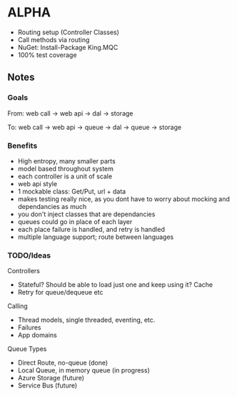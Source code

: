 ALPHA
========

- Routing setup (Controller Classes)
- Call methods via routing
- NuGet: Install-Package King.MQC
- 100% test coverage

## Notes

### Goals
From: web call -> web api -> dal -> storage

To: web call -> web api -> queue -> dal -> queue -> storage

### Benefits
- High entropy, many smaller parts
- model based throughout system
- each controller is a unit of scale
- web api style
- 1 mockable class: Get/Put, url + data
- makes testing really nice, as you dont have to worry about mocking and dependancies as much
- you don't inject classes that are dependancies
- queues could go in place of each layer
- each place failure is handled, and retry is handled
- multiple language support; route between languages

### TODO/Ideas
Controllers
- Stateful? Should be able to load just one and keep using it? Cache
- Retry for queue/dequeue etc

Calling
- Thread models, single threaded, eventing, etc.
- Failures
- App domains

Queue Types
- Direct Route, no-queue (done)
- Local Queue, in memory queue (in progress)
- Azure Storage (future)
- Service Bus (future)